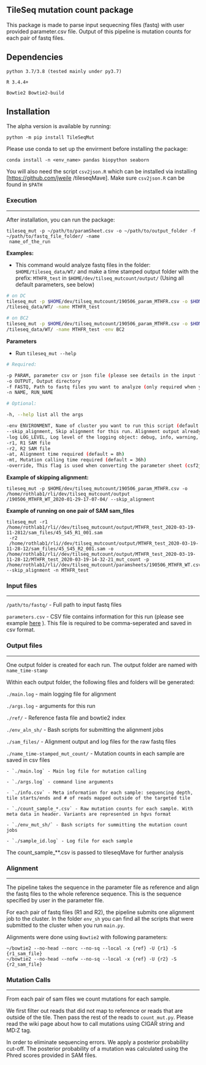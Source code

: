 ## TileSeq mutation count package

This package is made to parse input sequecning files (fastq) with user provided parameter.csv file.
Output of this pipeline is mutation counts for each pair of fastq files.

## Dependencies

`python 3.7/3.8 (tested mainly under py3.7)`

`R 3.4.4+`

`Bowtie2 Bowtie2-build`

## Installation 

The alpha version is available by running:

`python -m pip install TileSeqMut`

Please use conda to set up the envirment before installing the package: 

`conda install -n <env_name> pandas biopython seaborn`

You will also need the script `csv2json.R` which can be installed via installing [https://github.com/jweile
/tileseqMave]. Make sure `csv2json.R` can be found in `$PATH`

### Execution
---

After installation, you can run the package: 

```
tileseq_mut -p ~/path/to/paramSheet.csv -o ~/path/to/output_folder -f ~/path/to/fastq_file_folder/ -name
 name_of_the_run 
```

**Examples:**

* This command would analyze fastq files in the folder: `$HOME/tileseq_data/WT/` and make a time stamped output folder with the prefix: `MTHFR_test` in `$HOME/dev/tilseq_mutcount/output/` (Using all default parameters, see below)

``` bash
# on DC
tileseq_mut -p $HOME/dev/tilseq_mutcount/190506_param_MTHFR.csv -o $HOME/dev/tilseq_mutcount/output/ -f $HOME
/tileseq_data/WT/ -name MTHFR_test

# on BC2
tileseq_mut -p $HOME/dev/tilseq_mutcount/190506_param_MTHFR.csv -o $HOME/dev/tilseq_mutcount/output/ -f $HOME
/tileseq_data/WT/ -name MTHFR_test -env BC2
```


**Parameters**

* Run `tileseq_mut --help`

``` bash
# Required:

-p PARAM, parameter csv or json file (please see details in the input files section)
-o OUTPUT, Output directory
-f FASTQ, Path to fastq files you want to analyze (only required when you are running alignment)
-n NAME, RUN_NAME

# Optional:

-h, --help list all the args

-env ENVIRONMENT, Name of cluster you want to run this script (default = DC), you can pick from DC, BC2 or GURU.
--skip_alignment, Skip alignment for this run. Alignment output already exist and the output path should be the output generated by a previous run
-log LOG_LEVEL, Log level of the logging object: debug, info, warning, error, critical (default = debug)
-r1, R1 SAM file
-r2, R2 SAM file
-at, Alignment time required (default = 8h)
-mt, Mutation calling time required (default = 36h)
-override, This flag is used when converting the parameter sheet (csf2json). Please provide this flag if you only have one replicate.
```

**Example of skipping alignment:**

```
tileseq_mut -p $HOME/dev/tilseq_mutcount/190506_param_MTHFR.csv -o /home/rothlab1/rli/dev/tilseq_mutcount/output
/190506_MTHFR_WT_2020-01-29-17-07-04/ --skip_alignment
```

**Example of running on one pair of SAM sam_files**

```
tileseq_mut -r1 /home/rothlab1/rli//dev/tilseq_mutcount/output/MTHFR_test_2020-03-19-11-2812/sam_files/45_S45_R1_001.sam
 -r2
 /home/rothlab1/rli//dev/tilseq_mutcount/output/MTHFR_test_2020-03-19-11-28-12/sam_files/45_S45_R2_001.sam -o /home/rothlab1/rli//dev/tilseq_mutcount/output/MTHFR_test_2020-03-19-11-28-12/MTHFR_test_2020-03-19-14-32-21_mut_count -p /home/rothlab1/rli//dev/tilseq_mutcount/paramsheets/190506_MTHFR_WT.csv --skip_alignment -n MTHFR_test
```

### Input files
---

`/path/to/fastq/` - Full path to input fastq files

`parameters.csv` - CSV file contains information for this run (please see example
[here](https://docs.google.com/spreadsheets/d/1tIblmIFgOApPNzWN2KUwj8BKzBiJ1pOL7R4AOUGrqvE/edit?usp=sharing)
).
This file is required to be comma-seperated and saved in csv format.


### Output files
---

One output folder is created for each run. The output folder are named with `name_time-stamp`

Within each output folder, the following files and folders will be generated:

`./main.log` - main logging file for alignment

`./args.log` - arguments for this run

`./ref/` - Reference fasta file and bowtie2 index

`./env_aln_sh/` - Bash scripts for submitting the alignment jobs

`./sam_files/` - Alignment output and log files for the raw fastq files

`./name_time-stamped_mut_count/` - Mutation counts in each sample are saved in csv files

    - `./main.log` - Main log file for mutation calling

    - `./args.log` - command line arguments
    
    - `./info.csv` - Meta information for each sample: sequencing depth, tile starts/ends and # of reads mapped outside of the targeted tile

    - `./count_sample_*.csv` - Raw mutation counts for each sample. With meta data in header. Variants are represented in hgvs format

    - `./env_mut_sh/` - Bash scripts for summitting the mutation count jobs

    - `./sample_id.log` - Log file for each sample

The count_sample_\*\*.csv is passed to tileseqMave for further analysis

### Alignment
---

The pipeline takes the sequence in the parameter file as reference and align the fastq files
to the whole reference sequence. This is the sequence specified by user in the parameter file.

For each pair of fastq files (R1 and R2), the pipeline submits one alignment job to the cluster. In the folder `env_sh` you can find all the scripts that were submitted to the cluster when you run `main.py`.

Alignments were done using `Bowtie2` with following parameters:

```
~/bowtie2 --no-head --norc --no-sq --local -x {ref} -U {r1} -S {r1_sam_file}
~/bowtie2 --no-head --nofw --no-sq --local -x {ref} -U {r2} -S {r2_sam_file}
```

### Mutation Calls
---

From each pair of sam files we count mutations for each sample.

We first filter out reads that did not map to reference or reads that are outside of the tile. Then pass the rest of the reads to `count_mut.py`. Please read the wiki page about how to call mutations using CIGAR string and MD:Z tag.

In order to eliminate sequencing errors. We apply a posterior probability cut-off. The posterior probability of a mutation was calculated using the Phred scores provided in SAM files.
